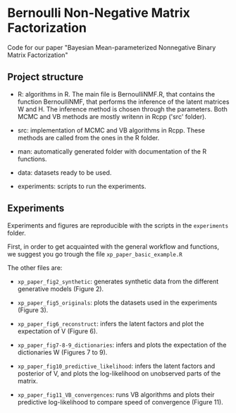 # Bernoulli Non-Negative Matrix Factorization

Code for our paper "Bayesian Mean-parameterized Nonnegative Binary Matrix Factorization"

## Project structure

* R: algorithms in R. The main file is BernoulliNMF.R, that contains the function BernoulliNMF, that performs the inference of the latent matrices W and H. The inference method is chosen through the parameters. Both MCMC and VB methods are mostly writenn in Rcpp ('src' folder).

* src: implementation of MCMC and VB algorithms in Rcpp. These methods are called from the ones in the R folder.

* man: automatically generated folder with documentation of the R functions.

* data: datasets ready to be used.

* experiments: scripts to run the experiments.

## Experiments

Experiments and figures are reproducible with the scripts in the `experiments` folder.

First, in order to get acquainted with the general workflow and functions, we suggest you go trough the file
`xp_paper_basic_example.R`

The other files are:

* `xp_paper_fig2_synthetic`: generates synthetic data from the different generative models (Figure 2).
* `xp_paper_fig5_originals`: plots the datasets used in the experiments (Figure 3).

* `xp_paper_fig6_reconstruct`: infers the latent factors and plot the expectation of V (Figure 6). 

* `xp_paper_fig7-8-9_dictionaries`: infers and plots the expectation of the dictionaries W (Figures 7 to 9). 

* `xp_paper_fig10_predictive_likelihood`: infers the latent factors and posterior of V, and plots the log-likelihood on unobserved parts of the matrix.

* `xp_paper_fig11_VB_convergences`: runs VB algorithms and plots their predictive log-likelihood to compare speed of convergence (Figure 11). 
